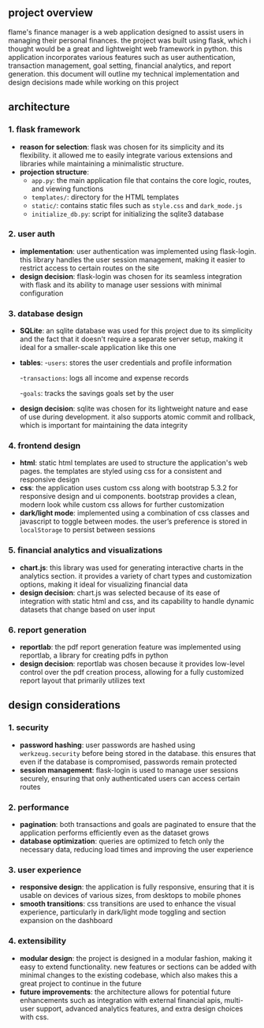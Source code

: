 ## project overview
flame's finance manager is a web application designed to assist users in managing their personal finances. the project was built using flask, which i thought would be a great and lightweight web framework in python. this application incorporates various features such as user authentication, transaction management, goal setting, financial analytics, and report generation. this document will outline my technical implementation and design decisions made while working on this project

## architecture

### 1. **flask framework**
- **reason for selection**: flask was chosen for its simplicity and its flexibility. it allowed me to easily integrate various extensions and libraries while maintaining a minimalistic structure.
- **projection structure**:
  - `app.py`: the main application file that contains the core logic, routes, and viewing functions
  - `templates/`: directory for the HTML templates
  - `static/`: contains static files such as `style.css` and `dark_mode.js`
  - `initialize_db.py`: script for initializing the sqlite3 database

### 2. **user auth**
  - **implementation**: user authentication was implemented using flask-login. this library handles the user session management, making it easier to restrict access to certain routes on the site
  - **design decision**: flask-login was chosen for its seamless integration with flask and its ability to manage user sessions with minimal configuration
 
### 3. **database design**
  - **SQLite**: an sqlite database was used for this project due to its simplicity and the fact that it doesn't require a separate server setup, making it ideal for a smaller-scale application like this one
  
  - **tables**:
    -`users`: stores the user credentials and profile information

    -`transactions`: logs all income and expense records

    -`goals`: tracks the savings goals set by the user
  
  - **design decision**: sqlite was chosen for its lightweight nature and ease of use during development. it also supports atomic commit and rollback, which is important for maintaining the data integrity

### 4. **frontend design**
  - **html**: static html templates are used to structure the application's web pages. the templates are styled using css for a consistent and responsive design
  - **css**: the application uses custom css along with bootstrap 5.3.2 for responsive design and ui components. bootstrap provides a clean, modern look while custom css allows for further customization
  - **dark/light mode**: implemented using a combination of css classes and javascript to toggle between modes. the user’s preference is stored in `localStorage` to persist between sessions

### 5. **financial analytics and visualizations**
  - **chart.js**: this library was used for generating interactive charts in the analytics section. it provides a variety of chart types and customization options, making it ideal for visualizing financial data
  - **design decision**: chart.js was selected because of its ease of integration with static html and css, and its capability to handle dynamic datasets that change based on user input

### 6. **report generation**
  - **reportlab**: the pdf report generation feature was implemented using reportlab, a library for creating pdfs in python
  - **design decision**: reportlab was chosen because it provides low-level control over the pdf creation process, allowing for a fully customized report layout that primarily utilizes text

## design considerations

### 1. security
  - **password hashing**: user passwords are hashed using `werkzeug.security` before being stored in the database. this ensures that even if the database is compromised, passwords remain protected
  - **session management**: flask-login is used to manage user sessions securely, ensuring that only authenticated users can access certain routes

### 2. **performance**
  - **pagination**: both transactions and goals are paginated to ensure that the application performs efficiently even as the dataset grows
  - **database optimization**: queries are optimized to fetch only the necessary data, reducing load times and improving the user experience

### 3. **user experience**
  - **responsive design**: the application is fully responsive, ensuring that it is usable on devices of various sizes, from desktops to mobile phones
  - **smooth transitions**: css transitions are used to enhance the visual experience, particularly in dark/light mode toggling and section expansion on the dashboard

### 4. **extensibility**
  - **modular design**: the project is designed in a modular fashion, making it easy to extend functionality. new features or sections can be added with minimal changes to the existing codebase, which also makes this a great project to continue in the future 
  - **future improvements**: the architecture allows for potential future enhancements such as integration with external financial apis, multi-user support, advanced analytics features, and extra design choices with css.
